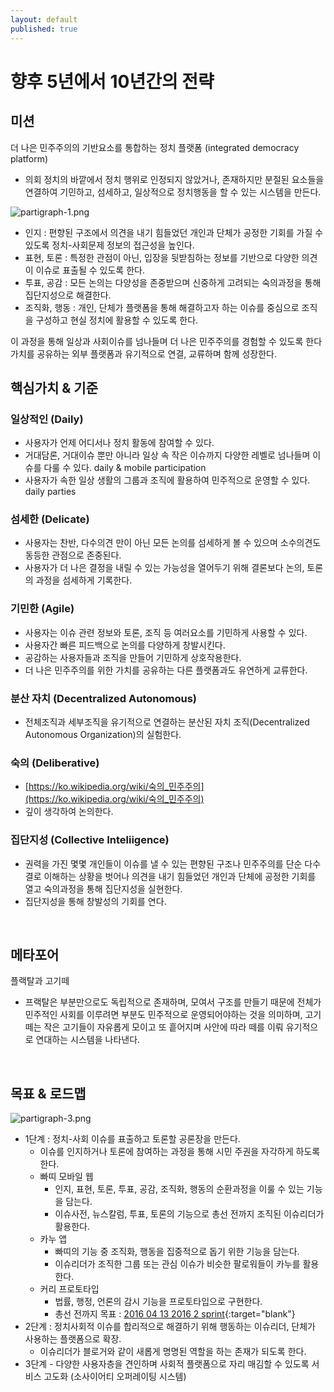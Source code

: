 ```yaml
---
layout: default
published: true
---
```




# 향후 5년에서 10년간의 전략

## 미션

더 나은 민주주의의 기반요소를 통합하는 정치 플랫폼 (integrated democracy platform)

* 의회 정치의 바깥에서 정치 행위로 인정되지 않았거나, 존재하지만 분절된 요소들을 연결하여 기민하고, 섬세하고, 일상적으로 정치행동을 할 수 있는 시스템을 만든다.

![partigraph-1.png]({{site.baseurl}}/media/partigraph-1.png)

* 인지 : 편향된 구조에서 의견을 내기 힘들었던 개인과 단체가 공정한 기회를 가질 수 있도록 정치-사회문제 정보의 접근성을 높인다.
* 표현, 토론 : 특정한 관점이 아닌, 입장을 뒷받침하는 정보를 기반으로 다양한 의견이 이슈로 표출될 수 있도록 한다.
* 투표, 공감 : 모든 논의는 다양성을 존중받으며 신중하게 고려되는 숙의과정을 통해 집단지성으로 해결한다.
* 조직화, 행동 : 개인, 단체가 플랫폼을 통해 해결하고자 하는 이슈를 중심으로 조직을 구성하고 현실 정치에 활용할 수 있도록 한다.

이 과정을 통해 일상과 사회이슈를 넘나들며 더 나은 민주주의를 경험할 수 있도록 한다
가치를 공유하는 외부 플랫폼과 유기적으로 연결, 교류하며 함께 성장한다.


## 핵심가치 & 기준

### 일상적인 (Daily)

* 사용자가 언제 어디서나 정치 활동에 참여할 수 있다.
* 거대담론, 거대이슈 뿐만 아니라 일상 속 작은 이슈까지 다양한 레벨로 넘나들며 이슈를 다룰 수 있다. daily & mobile participation
* 사용자가 속한 일상 생활의 그룹과 조직에 활용하여 민주적으로 운영할 수 있다. daily parties

### 섬세한 (Delicate)

* 사용자는 찬반, 다수의견 만이 아닌 모든 논의를 섬세하게 볼 수 있으며 소수의견도 동등한 관점으로 존중된다.
* 사용자가 더 나은 결정을 내릴 수 있는 가능성을 열어두기 위해 결론보다 논의, 토론의 과정을 섬세하게 기록한다.

### 기민한 (Agile)

* 사용자는 이슈 관련 정보와 토론, 조직 등 여러요소를 기민하게 사용할 수 있다.
* 사용자간 빠른 피드백으로 논의를 다양하게 창발시킨다.
* 공감하는 사용자들과 조직을 만들어 기민하게 상호작용한다.
* 더 나은 민주주의를 위한 가치를 공유하는 다른 플랫폼과도 유연하게 교류한다.

### 분산 자치 (Decentralized Autonomous)

* 전체조직과 세부조직을 유기적으로 연결하는 분산된 자치 조직(Decentralized Autonomous Organization)의 실험한다.

### 숙의 (Deliberative)

* [https://ko.wikipedia.org/wiki/숙의_민주주의](https://ko.wikipedia.org/wiki/숙의_민주주의)
* 깊이 생각하여 논의한다.

### 집단지성 (Collective Inteliigence)

* 권력을 가진 몇몇 개인들이 이슈를 낼 수 있는 편향된 구조나 민주주의를 단순 다수결로 이해하는 상황을 벗어나 의견을 내기 힘들었던 개인과 단체에 공정한 기회를 열고 숙의과정을 통해 집단지성을 실현한다.
* 집단지성을 통해 창발성의 기회를 연다.

&nbsp;

## 메타포어

플랙탈과 고기떼

* 프랙탈은 부분만으로도 독립적으로 존재하며, 모여서 구조를 만들기 때문에 전체가 민주적인 사회를 이루려면 부분도 민주적으로 운영되어야하는 것을 의미하며, 고기떼는 작은 고기들이 자유롭게 모이고 또 흩어지며 사안에 따라 떼를 이뤄 유기적으로 연대하는 시스템을 나타낸다.

&nbsp;

## 목표 & 로드맵

![partigraph-3.png]({{site.baseurl}}/media/partigraph-3.png)


* 1단계 : 정치-사회 이슈를 표출하고 토론할 공론장을 만든다.
  - 이슈를 인지하거나 토론에 참여하는 과정을 통해 시민 주권을 자각하게 하도록 한다.
  - 빠띠 모바일 웹
    * 인지, 표현, 토론, 투표, 공감, 조직화, 행동의 순환과정을 이룰 수 있는 기능을 담는다.
    * 이슈사전, 뉴스칼럼, 투표, 토론의 기능으로 총선 전까지 조직된 이슈리더가 활용한다.
  - 카누 앱
    * 빠띠의 기능 중 조직화, 행동을 집중적으로 돕기 위한 기능을 담는다.
    * 이슈리더가 조직한 그룹 또는 관심 이슈가 비슷한 팔로워들이 카누를 활용한다.
  - 커리 프로토타입
    * 법률, 행정, 언론의 감시 기능을 프로토타입으로 구현한다.
    * 총선 전까지 목표 : [2016 04 13 2016 2 sprint](https://parti-xyz.hackpad.com/2016-04-13-2016-2-sprint-znNSsgBrp20){:target="blank"}
* 2단계 : 정치사회적 이슈를 합리적으로 해결하기 위해 행동하는 이슈리더, 단체가 사용하는 플랫폼으로 확장.
  - 이슈리더가 블로거와 같이 새롭게 명명된 역할을 하는 존재가 되도록 한다.
* 3단계 - 다양한 사용자층을 견인하며 사회적 플랫폼으로 자리 매김할 수 있도록 서비스 고도화 (소사이어티 오퍼레이팅 시스템)
